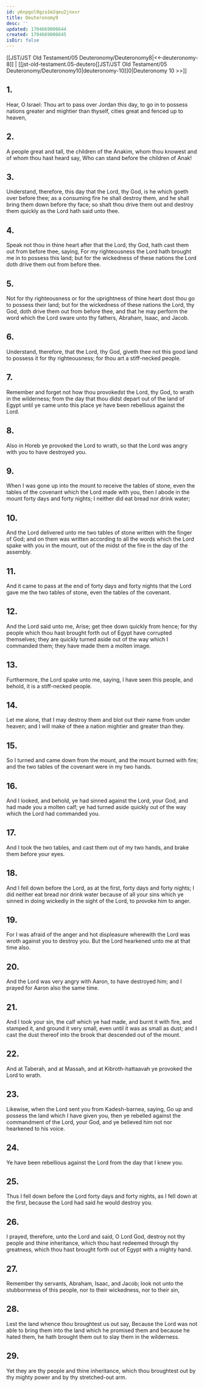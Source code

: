```yaml
---
id: y6npgol0gza1m2qeu2jnxvr
title: Deuteronomy9
desc: ''
updated: 1704669006644
created: 1704669006645
isDir: false
---
```

[[JST/JST Old Testament/05 Deuteronomy/Deuteronomy8|<<-deuteronomy-8]] | [[jst-old-testament.05-deutero[[JST/JST Old Testament/05 Deuteronomy/Deuteronomy10|deuteronomy-10]]0|Deuteronomy 10 >>]]
## 1.
Hear, O Israel: Thou art to pass over Jordan this day, to go in to possess nations greater and mightier than thyself, cities great and fenced up to heaven,
## 2.
A people great and tall, the children of the Anakim, whom thou knowest and of whom thou hast heard say, Who can stand before the children of Anak!
## 3.
Understand, therefore, this day that the Lord, thy God, is he which goeth over before thee; as a consuming fire he shall destroy them, and he shall bring them down before thy face; so shalt thou drive them out and destroy them quickly as the Lord hath said unto thee.
## 4.
Speak not thou in thine heart after that the Lord, thy God, hath cast them out from before thee, saying, For my righteousness the Lord hath brought me in to possess this land; but for the wickedness of these nations the Lord doth drive them out from before thee.
## 5.
Not for thy righteousness or for the uprightness of thine heart dost thou go to possess their land; but for the wickedness of these nations the Lord, thy God, doth drive them out from before thee, and that he may perform the word which the Lord sware unto thy fathers, Abraham, Isaac, and Jacob.
## 6.
Understand, therefore, that the Lord, thy God, giveth thee not this good land to possess it for thy righteousness; for thou art a stiff-necked people.
## 7.
Remember and forget not how thou provokedst the Lord, thy God, to wrath in the wilderness; from the day that thou didst depart out of the land of Egypt until ye came unto this place ye have been rebellious against the Lord.
## 8.
Also in Horeb ye provoked the Lord to wrath, so that the Lord was angry with you to have destroyed you.
## 9.
When I was gone up into the mount to receive the tables of stone, even the tables of the covenant which the Lord made with you, then I abode in the mount forty days and forty nights; I neither did eat bread nor drink water;
## 10.
And the Lord delivered unto me two tables of stone written with the finger of God; and on them was written according to all the words which the Lord spake with you in the mount, out of the midst of the fire in the day of the assembly.
## 11.
And it came to pass at the end of forty days and forty nights that the Lord gave me the two tables of stone, even the tables of the covenant.
## 12.
And the Lord said unto me, Arise; get thee down quickly from hence; for thy people which thou hast brought forth out of Egypt have corrupted themselves; they are quickly turned aside out of the way which I commanded them; they have made them a molten image.
## 13.
Furthermore, the Lord spake unto me, saying, I have seen this people, and behold, it is a stiff-necked people.
## 14.
Let me alone, that I may destroy them and blot out their name from under heaven; and I will make of thee a nation mightier and greater than they.
## 15.
So I turned and came down from the mount, and the mount burned with fire; and the two tables of the covenant were in my two hands.
## 16.
And I looked, and behold, ye had sinned against the Lord, your God, and had made you a molten calf; ye had turned aside quickly out of the way which the Lord had commanded you.
## 17.
And I took the two tables, and cast them out of my two hands, and brake them before your eyes.
## 18.
And I fell down before the Lord, as at the first, forty days and forty nights; I did neither eat bread nor drink water because of all your sins which ye sinned in doing wickedly in the sight of the Lord, to provoke him to anger.
## 19.
For I was afraid of the anger and hot displeasure wherewith the Lord was wroth against you to destroy you. But the Lord hearkened unto me at that time also.
## 20.
And the Lord was very angry with Aaron, to have destroyed him; and I prayed for Aaron also the same time.
## 21.
And I took your sin, the calf which ye had made, and burnt it with fire, and stamped it, and ground it very small, even until it was as small as dust; and I cast the dust thereof into the brook that descended out of the mount.
## 22.
And at Taberah, and at Massah, and at Kibroth-hattaavah ye provoked the Lord to wrath.
## 23.
Likewise, when the Lord sent you from Kadesh-barnea, saying, Go up and possess the land which I have given you, then ye rebelled against the commandment of the Lord, your God, and ye believed him not nor hearkened to his voice.
## 24.
Ye have been rebellious against the Lord from the day that I knew you.
## 25.
Thus I fell down before the Lord forty days and forty nights, as I fell down at the first, because the Lord had said he would destroy you.
## 26.
I prayed, therefore, unto the Lord and said, O Lord God, destroy not thy people and thine inheritance, which thou hast redeemed through thy greatness, which thou hast brought forth out of Egypt with a mighty hand.
## 27.
Remember thy servants, Abraham, Isaac, and Jacob; look not unto the stubbornness of this people, nor to their wickedness, nor to their sin,
## 28.
Lest the land whence thou broughtest us out say, Because the Lord was not able to bring them into the land which he promised them and because he hated them, he hath brought them out to slay them in the wilderness.
## 29.
Yet they are thy people and thine inheritance, which thou broughtest out by thy mighty power and by thy stretched-out arm.

